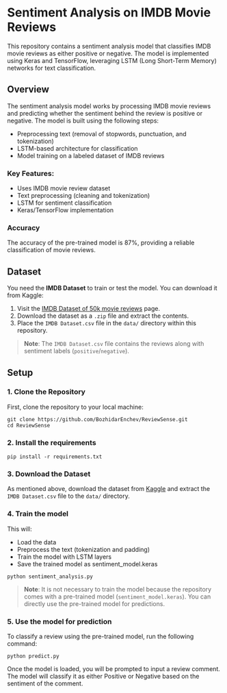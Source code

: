 # Sentiment Analysis on IMDB Movie Reviews

This repository contains a sentiment analysis model that classifies IMDB movie reviews as either positive or negative. The model is implemented using Keras and TensorFlow, leveraging LSTM (Long Short-Term Memory) networks for text classification.

## Overview

The sentiment analysis model works by processing IMDB movie reviews and predicting whether the sentiment behind the review is positive or negative. The model is built using the following steps:

- Preprocessing text (removal of stopwords, punctuation, and tokenization)
- LSTM-based architecture for classification
- Model training on a labeled dataset of IMDB reviews

### Key Features:
- Uses IMDB movie review dataset
- Text preprocessing (cleaning and tokenization)
- LSTM for sentiment classification
- Keras/TensorFlow implementation

### Accuracy
The accuracy of the pre-trained model is 87%, providing a reliable classification of movie reviews.

## Dataset

You need the **IMDB Dataset** to train or test the model. You can download it from Kaggle:

1. Visit the [IMDB Dataset of 50k movie reviews](https://www.kaggle.com/datasets/lakshmi25npathi/imdb-dataset-of-50k-movie-reviews) page.
2. Download the dataset as a `.zip` file and extract the contents.
3. Place the `IMDB Dataset.csv` file in the `data/` directory within this repository.

> **Note**: The `IMDB Dataset.csv` file contains the reviews along with sentiment labels (`positive`/`negative`).

## Setup

### 1. Clone the Repository

First, clone the repository to your local machine:

```
git clone https://github.com/BozhidarEnchev/ReviewSense.git
cd ReviewSense 
```

### 2. Install the requirements
```
pip install -r requirements.txt
```
### 3. Download the Dataset
As mentioned above, download the dataset from [Kaggle](https://www.kaggle.com/datasets/lakshmi25npathi/imdb-dataset-of-50k-movie-reviews) and extract the `IMDB Dataset.csv` file to the `data/` directory.

### 4. Train the model
This will:
- Load the data
- Preprocess the text (tokenization and padding)
- Train the model with LSTM layers
- Save the trained model as sentiment_model.keras

```
python sentiment_analysis.py
```
>**Note**: It is not necessary to train the model because the repository comes with a pre-trained model (`sentiment_model.keras`). You can directly use the pre-trained model for predictions.
### 5. Use the model for prediction
To classify a review using the pre-trained model, run the following command:
```
python predict.py
```
Once the model is loaded, you will be prompted to input a review comment. The model will classify it as either Positive or Negative based on the sentiment of the comment.
